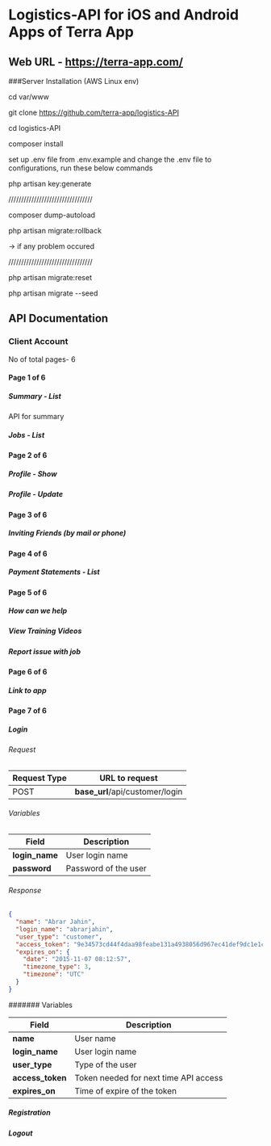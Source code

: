 # Logistics-API for iOS and Android Apps of Terra App

## Web URL - https://terra-app.com/

###Server Installation (AWS Linux env)

cd var/www

git clone https://github.com/terra-app/logistics-API

cd logistics-API

composer install

set up .env file from .env.example and change the .env file to configurations,
run these below commands

php artisan key:generate

/////////////////////////////////

composer dump-autoload

php artisan migrate:rollback

-> if any problem occured

/////////////////////////////////

php artisan migrate:reset

php artisan migrate --seed

## API Documentation

### Client Account

No of total pages- 6

#### Page 1 of 6

##### Summary - List
API for summary

##### Jobs - List

#### Page 2 of 6

##### Profile - Show

##### Profile - Update

#### Page 3 of 6

##### Inviting Friends (by mail or phone)

#### Page 4 of 6

##### Payment Statements - List

#### Page 5 of 6

##### How can we help

##### View Training Videos

##### Report issue with job

#### Page 6 of 6

##### Link to app

#### Page 7 of 6

##### Login

###### Request

Request Type 	| URL to request
----------------|----------------------
POST 			| **base_url**/api/customer/login

###### Variables

Field | Description
------|------------
**login_name** 		| User login name
**password** 		| Password of the user

###### Response

```json
{
  "name": "Abrar Jahin",
  "login_name": "abrarjahin",
  "user_type": "customer",
  "access_token": "9e34573cd44f4daa98feabe131a4938056d967ec41def9dc1e1cdd3d63df40e02e045ff5f6b763fbc39dded0e5e9d8c736fa6d566fad9f169274e9e82d8e2109db79c6c66bfef73c8c4931842419938abe047b59c9ae8c98ab837638d502d51e89613cdc78fdf55da4b50677c6842b1cbc9c3354d7c3287e9d572868d833c42cddacbb163e991ef084ba2c9739716f7a714471586d72",
  "expires_on": {
    "date": "2015-11-07 08:12:57",
    "timezone_type": 3,
    "timezone": "UTC"
  }
}
```

####### Variables

Field | Description
------|------------
**name** 			| User name
**login_name** 		| User login name
**user_type** 		| Type of the user
**access_token** 	| Token needed for next time API access
**expires_on** 		| Time of expire of the token

##### Registration


##### Logout